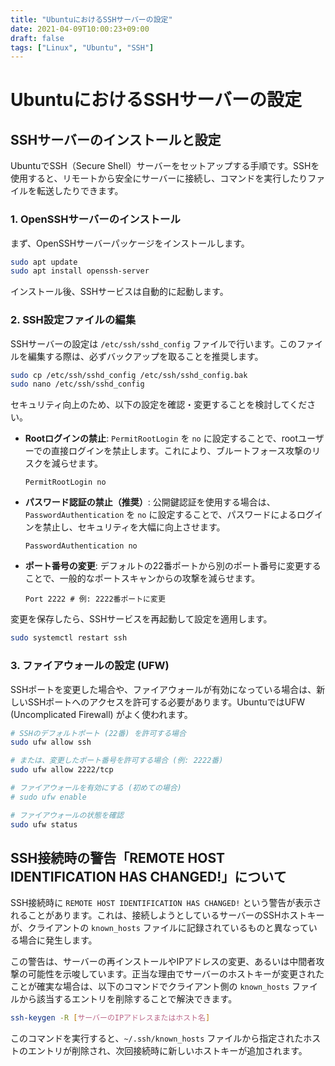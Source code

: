 ```yaml
---
title: "UbuntuにおけるSSHサーバーの設定"
date: 2021-04-09T10:00:23+09:00
draft: false
tags: ["Linux", "Ubuntu", "SSH"] 
---
```

<!--more-->
# UbuntuにおけるSSHサーバーの設定

## SSHサーバーのインストールと設定

UbuntuでSSH（Secure Shell）サーバーをセットアップする手順です。SSHを使用すると、リモートから安全にサーバーに接続し、コマンドを実行したりファイルを転送したりできます。

### 1. OpenSSHサーバーのインストール

まず、OpenSSHサーバーパッケージをインストールします。

```bash
sudo apt update
sudo apt install openssh-server
```

インストール後、SSHサービスは自動的に起動します。

### 2. SSH設定ファイルの編集

SSHサーバーの設定は `/etc/ssh/sshd_config` ファイルで行います。このファイルを編集する際は、必ずバックアップを取ることを推奨します。

```bash
sudo cp /etc/ssh/sshd_config /etc/ssh/sshd_config.bak
sudo nano /etc/ssh/sshd_config
```

セキュリティ向上のため、以下の設定を確認・変更することを検討してください。

-   **Rootログインの禁止**: `PermitRootLogin` を `no` に設定することで、rootユーザーでの直接ログインを禁止します。これにより、ブルートフォース攻撃のリスクを減らせます。
    ```
    PermitRootLogin no
    ```
-   **パスワード認証の禁止（推奨）**: 公開鍵認証を使用する場合は、`PasswordAuthentication` を `no` に設定することで、パスワードによるログインを禁止し、セキュリティを大幅に向上させます。
    ```
    PasswordAuthentication no
    ```
-   **ポート番号の変更**: デフォルトの22番ポートから別のポート番号に変更することで、一般的なポートスキャンからの攻撃を減らせます。
    ```
    Port 2222 # 例: 2222番ポートに変更
    ```

変更を保存したら、SSHサービスを再起動して設定を適用します。

```bash
sudo systemctl restart ssh
```

### 3. ファイアウォールの設定 (UFW)

SSHポートを変更した場合や、ファイアウォールが有効になっている場合は、新しいSSHポートへのアクセスを許可する必要があります。UbuntuではUFW (Uncomplicated Firewall) がよく使われます。

```bash
# SSHのデフォルトポート (22番) を許可する場合
sudo ufw allow ssh

# または、変更したポート番号を許可する場合 (例: 2222番)
sudo ufw allow 2222/tcp

# ファイアウォールを有効にする (初めての場合)
# sudo ufw enable

# ファイアウォールの状態を確認
sudo ufw status
```

## SSH接続時の警告「REMOTE HOST IDENTIFICATION HAS CHANGED!」について

SSH接続時に `REMOTE HOST IDENTIFICATION HAS CHANGED!` という警告が表示されることがあります。これは、接続しようとしているサーバーのSSHホストキーが、クライアントの `known_hosts` ファイルに記録されているものと異なっている場合に発生します。

この警告は、サーバーの再インストールやIPアドレスの変更、あるいは中間者攻撃の可能性を示唆しています。正当な理由でサーバーのホストキーが変更されたことが確実な場合は、以下のコマンドでクライアント側の `known_hosts` ファイルから該当するエントリを削除することで解決できます。

```bash
ssh-keygen -R [サーバーのIPアドレスまたはホスト名]
```

このコマンドを実行すると、`~/.ssh/known_hosts` ファイルから指定されたホストのエントリが削除され、次回接続時に新しいホストキーが追加されます。